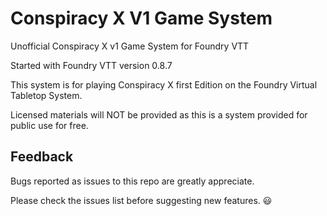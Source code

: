 
# Conspiracy X V1 Game System 

Unofficial Conspiracy X v1 Game System for Foundry VTT

Started with Foundry VTT version 0.8.7

This system is for playing Conspiracy X first Edition on the Foundry Virtual Tabletop System.

Licensed materials will NOT be provided as this is a system provided for public use for free.

## Feedback

Bugs reported as issues to this repo are greatly appreciate.

Please check the issues list before suggesting new features. :smiley:
